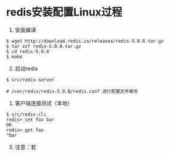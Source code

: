 # redis安装配置Linux过程

1. 安装编译

```shell
$ wget http://download.redis.io/releases/redis-5.0.8.tar.gz
$ tar xzf redis-5.0.8.tar.gz
$ cd redis-5.0.8
$ make
```

2. 启动redis

```shell
$ src/redis-server

# /var/redis/redis-5.0.8/redis.conf 进行配置文件编写

```



1. 客户端连接测试（本地）

```shell
$ src/redis-cli
redis> set foo bar
OK
redis> get foo
"bar
```

3. 注意：若	